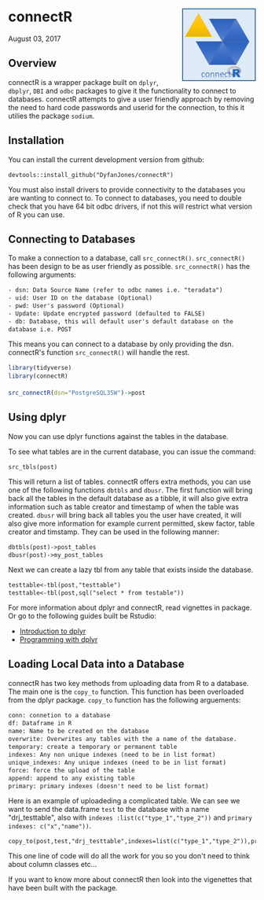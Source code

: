 
connectR <img src="man/figures/logo.png" align="right" width="150px"/>
======================================================================

August 03, 2017

Overview
--------

connectR is a wrapper package built on `dplyr`, `dbplyr`, `DBI` and `odbc` packages to give it the functionality to connect to databases. connectR attempts to give a user friendly approach by removing the need to hard code passwords and userid for the connection, to this it utilies the package `sodium`.

Installation
------------

You can install the current development version from github:

    devtools::install_github("DyfanJones/connectR")

You must also install drivers to provide connectivity to the databases you are wanting to connect to. To connect to databases, you need to double check that you have 64 bit odbc drivers, if not this will restrict what version of R you can use.

Connecting to Databases
-----------------------

To make a connection to a database, call `src_connectR()`. `src_connectR()` has been design to be as user friendly as possible. `src_connectR()` has the following arguments:

    - dsn: Data Source Name (refer to odbc names i.e. "teradata")
    - uid: User ID on the database (Optional)
    - pwd: User's password (Optional)
    - Update: Update encrypted password (defaulted to FALSE)
    - db: Database, this will default user's default database on the database i.e. POST

This means you can connect to a database by only providing the dsn. connectR's function `src_connectR()` will handle the rest.

``` r
library(tidyverse)
library(connectR)

src_connectR(dsn="PostgreSQL35W")->post
```

Using dplyr
-----------

Now you can use dplyr functions against the tables in the database.

To see what tables are in the current database, you can issue the command:

    src_tbls(post)

This will return a list of tables. connectR offers extra methods, you can use one of the following functions `dbtbls` and `dbusr`. The first function will bring back all the tables in the default database as a tibble, it will also give extra information such as table creator and timestamp of when the table was created. `dbusr` will bring back all tables you the user have created, it will also give more information for example current permitted, skew factor, table creator and timstamp. They can be used in the following manner:

    dbtbls(post)->post_tables
    dbusr(post)->my_post_tables

Next we can create a lazy tbl from any table that exists inside the database.

    testtable<-tbl(post,"testtable")
    testtable<-tbl(post,sql("select * from testable"))

For more information about dplyr and connectR, read vignettes in package. Or go to the following guides built be Rstudio:

-   [Introduction to dplyr](https://blog.rstudio.org/2017/06/13/dplyr-0-7-0/amp/)
-   [Programming with dplyr](http://dplyr.tidyverse.org/articles/programming.html)

Loading Local Data into a Database
----------------------------------

connectR has two key methods from uploading data from R to a database. The main one is the `copy_to` function. This function has been overloaded from the dplyr package. `copy_to` function has the following arguements:

    conn: connetion to a database
    df: Dataframe in R
    name: Name to be created on the database
    overwrite: Overwrites any tables with the a name of the database.
    temporary: create a temporary or permanent table
    indexes: Any non unique indexes (need to be in list format)
    unique_indexes: Any unique indexes (need to be in list format)
    force: force the upload of the table
    append: append to any existing table
    primary: primary indexes (doesn't need to be list format)

Here is an example of uploadeding a complicated table. We can see we want to send the data.frame `test` to the database with a name "drj\_testtable", also with `indexes :list(c("type_1","type_2"))` and `primary indexes: c("x","name"))`.

    copy_to(post,test,"drj_testtable",indexes=list(c("type_1","type_2")),primary=c("x","name"))

This one line of code will do all the work for you so you don't need to think about column classes etc...

If you want to know more about connectR then look into the vigenettes that have been built with the package.

